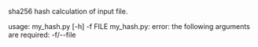 sha256 hash calculation of input file.

usage: my_hash.py [-h] -f FILE
my_hash.py: error: the following arguments are required: -f/--file
